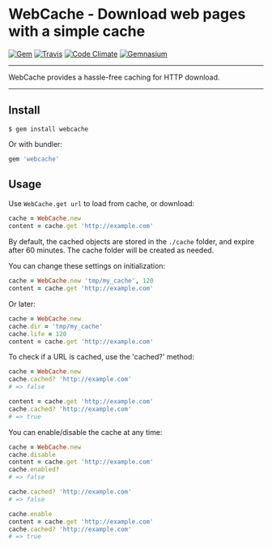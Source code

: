 WebCache - Download web pages with a simple cache
==================================================

[![Gem](https://img.shields.io/gem/v/webcache.svg?style=flat-square)](https://rubygems.org/gems/webcache)
[![Travis](https://img.shields.io/travis/DannyBen/webcache.svg?style=flat-square)](https://travis-ci.org/DannyBen/webcache)
[![Code Climate](https://img.shields.io/codeclimate/github/DannyBen/webcache.svg?style=flat-square)](https://codeclimate.com/github/DannyBen/webcache)
[![Gemnasium](https://img.shields.io/gemnasium/DannyBen/webcache.svg?style=flat-square)](https://gemnasium.com/DannyBen/webcache)

---

WebCache provides a hassle-free caching for HTTP download.

---

Install
--------------------------------------------------

```
$ gem install webcache
```

Or with bundler:

```ruby
gem 'webcache'
```

Usage
--------------------------------------------------

Use `WebCache.get url` to load from cache, or download:

```ruby
cache = WebCache.new
content = cache.get 'http://example.com'
```

By default, the cached objects are stored in the `./cache` folder, and
expire after 60 minutes. The cache folder will be created as needed.

You can change these settings on initialization:

```ruby
cache = WebCache.new 'tmp/my_cache', 120
content = cache.get 'http://example.com'
```

Or later:

```ruby
cache = WebCache.new
cache.dir = 'tmp/my_cache'
cache.life = 120
content = cache.get 'http://example.com'
```

To check if a URL is cached, use the 'cached?' method:

```ruby
cache = WebCache.new
cache.cached? 'http://example.com'
# => false

content = cache.get 'http://example.com'
cache.cached? 'http://example.com'
# => true
```

You can enable/disable the cache at any time:

```ruby
cache = WebCache.new
cache.disable
content = cache.get 'http://example.com'
cache.enabled? 
# => false

cache.cached? 'http://example.com'
# => false

cache.enable
content = cache.get 'http://example.com'
cache.cached? 'http://example.com'
# => true
```

